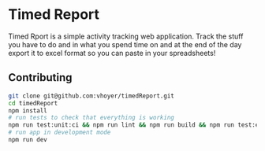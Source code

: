 Timed Report
============

Timed Rport is a simple activity tracking web application. Track the stuff you
have to do and in what you spend time on and at the end of the day export it to
excel format so you can paste in your spreadsheets!

## Contributing

```bash
git clone git@github.com:vhoyer/timedReport.git
cd timedReport
npm install
# run tests to check that everything is working
npm run test:unit:ci && npm run lint && npm run build && npm run test:e2e:ci
# run app in development mode
npm run dev
```
